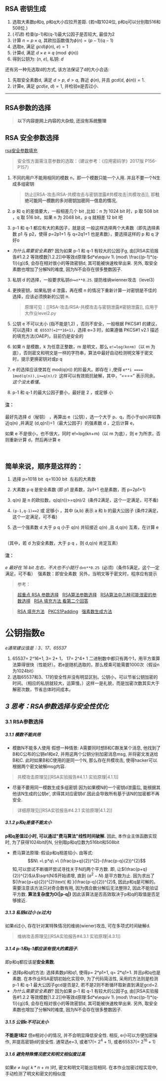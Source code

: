 ## RSA 密钥生成

1. 选取大素数p和q, p和q大小应拉开差距. (若n取1024位, p和q可以分别取516和508位.)
2. (*可选*) 检查(p-1)和(q-1)最大公因子是否较大, 最佳为2
3. 计算 $n=p\times q$, 其欧拉函数值为$\phi(n)=(p-1)(q-1)$
4. 选取e, 满足 $gcd(\phi(n),\ e)=1$
5. 计算d, 满足 $d\times e\equiv q \pmod{\phi(n)}$
6. 得到公钥为: $(n,\ e)$, 私钥: $d$

还有另一种先选取d的方式, 该方法保证了d的大小合适:
1. 先取安全素数d, 满足 $d>p$, $d>q$, 靠近 $\phi(n)$, 并且 $gcd(d,\ \phi(n))=1$. 
2. 计算e, 满足 $gcd(e,\ d)=1$, 并检验e是否过小.

***

## RSA参数的选择

> **以下内容是网上内容的大杂烩, 还没有系统整理**

## RSA 安全参数选择

[rsa安全参数填充](https://www.jianshu.com/u/1853a7a78d48)


> 安全性方面需注意参数的选取：（建议参考：《应用密码学》2017版 P156-P157）

1. 不同的用户不能用相同的模数 n，即一个模数只能一个人用. 并且不要一个N生成多组密钥
	> 防止[[RSA-攻击/RSA-共模攻击与密钥泄露#共模攻击|共模攻击]], 即**杜绝可能同一模数的多对密钥加密同一信息的情况**。

1. p 和 q 的差值要大，一般相差几个 bit ,比如：n 为 1024 bit 时，p 取 508 bit ，q 取 516 bit，如果 n 为 2048 bit，p q 就相差 12 bit 吧

1. p-1 和 q-1 都应有大的素因子，就是说 一般这样选择两个大素数（即先选择素数 p1 与 p2，使得 p=2p1+1 与 q=2q1+1 也是素数），要选择这样的 p 和 q 才好o
- *为什么需要安全素数*?
因为如果 p-1 和 q-1 有较大的公因子g, 由[[RSA实验报告#1.2.2 等效模数|1.2.2]]中等效d原理:$d*e\equiv 1\ (mod\ \frac{(p-1)*(q-1)}{g})$, 会存在相对很小的等效密钥d, 其可能被快速枚举出来. 
另外, 取安全素数也增加了分解N的难度, 因为N不会存在很多整数因子.

3. 私钥 d 的选择，一般要求私钥`d>=n**0.25`. 提防维纳wienner攻击（level3）

1. 更换密钥，如果私钥 d 泄露，再在模 n 的情况下重新计算一对密钥是不佳的选择，应该必须换新的公钥 n. 		
	> 原理可见：[[RSA-攻击/RSA-共模攻击与密钥泄露#密钥泄露]], 应用于大作业level2.py
1. 公钥 e 不可以太小 (指不能是1,2) ，否则不安全，一般根据 PKCS#1 的建议，可以选择`3 或 65537(=2**16+1)`，选择 e=3 时，如果遵循 PKCS#1 v2.1 描述的填充方法(OAEP)，目前仍是安全的

7. 如果 n 是模数，k 为任意正整数，m 是明文，那么 `e!=log(kn+m)`（以 m 为底），否则密文和明文是一样的字符串，算法中最好自动检测明文等于密文时，提示更换密钥对或p q

1. e 的选择应该使其在 mod(q(n)) 的阶最大。即存在 i ,使得 `e**i ==== 1mod(q(n)),i>=q(n)/2 `这样可以有效抵抗破解，其中，“\=\=\=\=” 表示同余。 
*这个没太看懂*。

9. p-1 和 q-1 的最大公因子要小，最好是 2 ，或足够 小

#### 注：
最好先选择 d（秘钥） ，再算出 e（公钥），选一个大于 p、q，而小于q(n)并较靠近q(n) ,并满足 (d,q(n))=1（最大公因子）的强素数 d ，之后计算 e，

如果 e 不是很小，也不很大，同时 e!=log(kn+m)（以 m 为底），则 e 为所求，否则重新计算 d，然后再计算 e

<br>

## 简单来说，顺序是这样的：

1. 选择 p=1018 bit  q=1030 bit  左右的大素数

2. 大素数 p q 是安全素数 (即 p1 是素数，2p1+1 也是素数，而 p=2p1+1)

3. q(n) 是 n 的欧拉数，q(q(n))>=q(n)/2  (条件2满足，这个一定满足，可不看)

4. `(p-1,q-1)==2` 或 足够小 ，其中 (a,b) 表示 a 和 b 的最大公因子 (条件2满足，这个一定满足，可不看)

5. 选一个强素数 d 大于 p q 小于 q(n) 并较接近 q(n) ,且 d,q(n) 互素，在计算 e  

（其中，若 d 为安全素数，大于 p q ，则 d,q(n) 肯定互素）

#### 注：
*e 最好在 16 bit 左右，不大也不小就行*
`d>n**0.25`  (必须)（条件5满足，这个一定满足，可不看）
 强素数：即安全素数
 另外，当明文等于密文时，程序应有提示


  
	
> 参考：

> [超重点 RSA 参数选择](http://www.waveshare.net/study/article-700-1.html)  
> [RSA算法参数选择](https://wenku.baidu.com/view/a740354e7e21af45b307a828.html)  
> [RSA算法中几种可能泄密的参数选择](https://wenku.baidu.com/view/1743d7a6284ac850ad024289.html)  
> [RSA 填充方法 看第二个回答](https://zhidao.baidu.com/question/148000608.html)  

> [RSA 填充方法](https://zhidao.baidu.com/question/1303282736275569219.html)  
> [PKCS1Padding](https://blog.csdn.net/jinhill/article/details/6607859)  
> [强素数生成方法](https://wenku.baidu.com/view/ac764f573c1ec5da50e27078.html?re=view)

# 公钥指数e
*e通常建议值是：3、17、65537*
1. 65537= 2^16+1, 3= 2+ 1， 17= 2^4+ 1 二进制数中都只有两个1，用平方乘算法算得很快（性能好）。若e是随机选取的，那么模乘可能需要1000次（假设n为1024bit）
2. 选取65537和3、17的安全性并没有明显区别。公钥小，可以节省公钥加密的时间。（相应的私钥就较大，运算慢。）这样一是礼貌，而是加密次数其实大于解密次数，节省总体时间成本。


## *3 思考：RSA参数选择与安全性优化*

### 3.1 RSA参数选择

##### 3.1.1 模数不能共用
- 模数N不能多人使用
假想一种情景: A需要同时想B和C群发某个消息, 他找到了B和C公布的公钥e1和e2, 并用这两个公钥分别加密消息msg, 并将密文发送给B和C. 此时如果B和C使用的是同一个N, 那么存在共模攻击, 使得hacker可以根据两个密文破解msg内容.
> 共模攻击原理见[[RSA实验报告#4.1.1 实验原理|4.1.1]]
- 尽量不要用同一模数生成多组密钥
因为如果模N的一个密钥d泄露后, 能根据其他该N生成的公钥e', 求得其对应密钥d'.因此会导致所有基于该N的加密都不再安全.
> 详细原理见[[RSA实验报告#4.2.1 实验原理|4.1.2]]

##### 3.1.2 p和q差值不能太小
**p和q差值过小时, 可以通过"费马算法"线性时间破解.** 因此, 本作业主体函数实现时, 为了获得1024bit的N, 分别取p和q位数为516bit和508bit
- 费马算法原理:
    假设p和q相差较小. 由等式: $$N\ =\ p*q\ =\ (\frac{p+q}{2})^{2}-(\frac{p-q}{2})^{2}$$  知,可以尝试不断循环尝试寻找关于N的两个平方数. 即, 让$(\frac{p+q}{2})^{2}$从$\sqrt(N)$开始递增, 直到 $(a^{2}-N)$ 是平方数为止. 因为求出了$(\frac{p+q}{2})^{2}\text{ 和 }(\frac{p-q}{2})^{2}$, 因此p和q是可解的。
    需要注意该方法只对奇合数有用, 因为偶合数分解后无法整除2, 因此不能验证平方数. **算法复杂度为O(|p-q|)** 因此该算法是否高效取决于p和q的取值是否足够接近.

##### 3.1.3 私钥d过小 (e过大)
如果d过小, 存在针对某特殊情况的维纳(wiener)攻击, 可在多项式时间破解d.
> 维纳攻击原理见[[RSA实验报告#4.3.1 实验原理|4.3.1]]

##### 3.1.4 p-1和q-1都应该有很大的素因子. 
即p和q都应该是**安全素数**.
- 选择p和q的方法: 
选择素数p1和q1, 使得p= 2\*p1+1, q= 2\*q1+1. 并且p和q也是素数. 在本作业RSA密钥初始化实现中, 为了代码简洁性, 采用的方法则是检测 p-1 和 q-1 最大公因子gcd是否是2, 若不是2则不断循环取新直到满足gcd=2.
- *为什么需要安全素数*?
因为如果 p-1 和 q-1 有较大的公因子g, 由[[RSA实验报告#1.2.2 等效模数|1.2.2]]中等效d原理:$d*e\equiv 1\ (mod\ \frac{(p-1)*(q-1)}{g})$, 会存在相对很小的等效密钥d, 其可能被快速枚举出来. 
另外, 取安全素数也增加了分解N的难度, 因为N不会存在很多整数因子.

##### 3.1.5 公钥e不可以太小
**不能是1和2**
但e相对小的情况, 并不会明显降低安全性. 相反, e小可以方便加密操作, 并提高密钥d的安全性. 通常选e=3, 或者17(= $2^4+1$), 或者65537(= $2^{16}+1$)

##### 3.1.6 避免特殊情况密文和明文相似度过高
如果$e\ \neq\ log(\ k*n\ +\ m\ )$时, 密文和明文可能出现相同. 在本作业加密过程实现中, 手动检测了明文和密文的相似度
